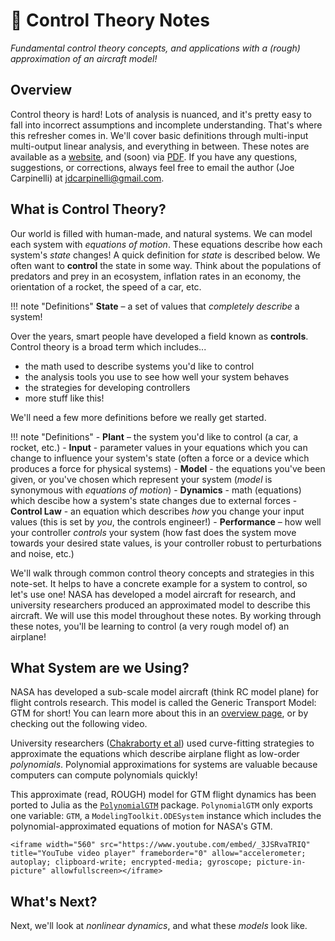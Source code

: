 # 🎢 Control Theory Notes
_Fundamental control theory concepts, and applications with a (rough) approximation of an aircraft model!_

## Overview

Control theory is hard! Lots of analysis is nuanced, and it's pretty easy to fall into incorrect assumptions
and incomplete understanding. That's where this refresher comes in. We'll cover basic definitions through
multi-input multi-output linear analysis, and everything in between. These notes are available as a 
[website](jcarpinelli.dev/ControlTheoryNotes.jl/stable), and (soon) via 
[PDF](https://github.com/cadojo/ControlTheoryNotes.jl/blob/main/docs/Controls%20Notes.pdf). 
If you have any questions, suggestions, or corrections, always feel free to email the author (Joe Carpinelli)
at jdcarpinelli@gmail.com.

## What is Control Theory?

Our world is filled with human-made, and natural systems. We can model each system with _equations of motion_. These equations describe how each system's _state_ changes! A quick definition for _state_ is described below. We often want to __control__ the state in some way. Think about the populations of predators and prey in an ecosystem, inflation rates in an economy, the orientation of a rocket, the speed of a car, etc.

!!! note "Definitions"
	__State__ – a set of values that _completely describe_ a system!

Over the years, smart people have developed a field known as __controls__. Control theory is a broad term which includes...

* the math used to describe systems you'd like to control
* the analysis tools you use to see how well your system behaves
* the strategies for developing controllers
* more stuff like this!

We'll need a few more definitions before we really get started. 

!!! note "Definitions"
    - __Plant__ – the system you'd like to control (a car, a rocket, etc.)
    - __Input__ - parameter values in your equations which you can change to influence your system's state (often a force or a device which produces a force for physical systems)
    - __Model__ - the equations you've been given, or you've chosen which represent your system (_model_ is synonymous with _equations of motion_)
    - __Dynamics__ - math (equations) which descibe how a system's state changes due to external forces
    - __Control Law__ - an equation which describes _how_ you change your input values (this is set by _you_, the controls engineer!)
    - __Performance__ – how well your controller _controls_ your system (how fast does the system move towards your desired state values, is your controller robust to perturbations and noise, etc.)

We'll walk through common control theory concepts and strategies in this note-set. It helps to have a concrete example for a system to control, so let's use one! NASA has developed a model aircraft for research, and university researchers produced an approximated model to describe this aircraft. We will use this model throughout these notes. By working through these notes, you'll be learning to control (a very rough model of) an airplane!

## What System are we Using?

NASA has developed a sub-scale model aircraft (think RC model plane) for flight controls research. This model is called the Generic Transport Model: GTM for short!
You can learn more about this in an [overview page](https://www.nasa.gov/larc/airstar-for-the-sake-of-pilots-and-passengers/), or by checking out the following video. 

University researchers ([Chakraborty et al](https://www.sciencedirect.com/science/article/abs/pii/S0967066110002595)) used curve-fitting strategies to approximate the equations which describe airplane flight as low-order _polynomials_. Polynomial approximations for systems are valuable because computers can compute polynomials quickly! 

This approximate (read, ROUGH) model for GTM flight dynamics has been ported to Julia as the [`PolynomialGTM`](https://github.com/cadojo/PolynomialGTM.jl) package. `PolynomialGTM` only exports one variable: `GTM`, a `ModelingToolkit.ODESystem` instance which includes the polynomial-approximated equations of motion for NASA's GTM. 

```@raw html
<iframe width="560" src="https://www.youtube.com/embed/_3JSRvaTRIQ" title="YouTube video player" frameborder="0" allow="accelerometer; autoplay; clipboard-write; encrypted-media; gyroscope; picture-in-picture" allowfullscreen></iframe>
```

## What's Next?

Next, we'll look at _nonlinear dynamics_, and what these _models_ look like.

